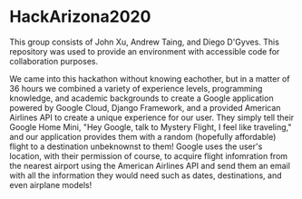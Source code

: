 # HackArizona2020

This group consists of John Xu, Andrew Taing, and Diego D'Gyves. This repository was used to provide an environment with accessible code for collaboration purposes.

We came into this hackathon without knowing eachother, but in a matter of 36 hours we combined a variety of experience levels, programming knowledge, and academic backgrounds to create a Google application powered by Google Cloud, Django Framework, and a provided American Airlines API to create a unique experience for our user. They simply tell their Google Home Mini, "Hey Google, talk to Mystery Flight, I feel like traveling," and our application provides them with a random (hopefully affordable) flight to a destination unbeknownst to them! Google uses the user's location, with their permission of course, to acquire flight infomration from the nearest airport using the American Airlines API and send them an email with all the information they would need such as dates, destinations, and even airplane models!
